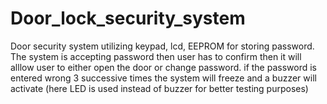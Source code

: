 # Door_lock_security_system

Door security system utilizing keypad, lcd, EEPROM for storing password. The system is accepting password then
user has to confirm then it will alllow user to either open the door or change password.
if the password is entered wrong 3 successive times the system will freeze and a buzzer will activate (here LED is used instead of buzzer
for better testing purposes)
